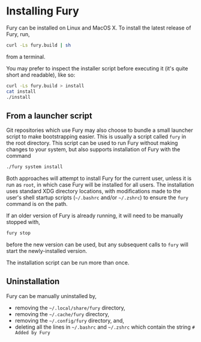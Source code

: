 # Installing Fury

Fury can be installed on Linux and MacOS X. To install the latest release of Fury, run,
```sh
curl -Ls fury.build | sh
```
from a terminal.

You may prefer to inspect the installer script before executing it (it's quite short and readable), like so:
```sh
curl -Ls fury.build > install
cat install
./install
```

## From a launcher script

Git repositories which use Fury may also choose to bundle a small launcher script to make bootstrapping easier.
This is usually a script called `fury` in the root directory. This script can be used to run Fury without
making changes to your system, but also supports installation of Fury with the command
```sh
./fury system install
```

Both approaches will attempt to install Fury for the current user, unless it is run as `root`, in which case
Fury will be installed for all users. The installation uses standard XDG directory locations, with
modifications made to the user's shell startup scripts (`~/.bashrc` and/or `~/.zshrc`) to ensure the `fury`
command is on the path.

If an older version of Fury is already running, it will need to be manually stopped with,
```sh
fury stop
```
before the new version can be used, but any subsequent calls to `fury` will start the newly-installed version.

The installation script can be run more than once.

## Uninstallation

Fury can be manually uninstalled by,
- removing the `~/.local/share/fury` directory,
- removing the `~/.cache/fury` directory,
- removing the `~/.config/fury` directory, and,
- deleting all the lines in `~/.bashrc` and `~/.zshrc` which contain the string `# Added by Fury`
